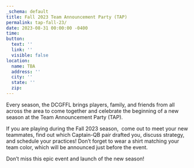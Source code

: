 ```yaml
---
_schema: default
title: Fall 2023 Team Announcement Party (TAP)
permalink: tap-fall-23/
date: 2023-08-31 00:00:00 -0400
time:
button:
  text: ''
  link: ''
  visible: false
location:
  name: TBA
  address: ''
  city: ''
  state: ''
  zip:
---
```

Every season, the DCGFFL brings players, family, and friends from all across the area to come together and celebrate the beginning of a new season at the Team Announcement Party (TAP).

If you are playing during the Fall 2023 season, &nbsp;come out to meet your new teammates, find out which Captain-QB pair drafted you, discuss strategy, and schedule your practices! Don’t forget to wear a shirt matching your team color, which will be announced just before the event.

Don’t miss this epic event and launch of the new season!
